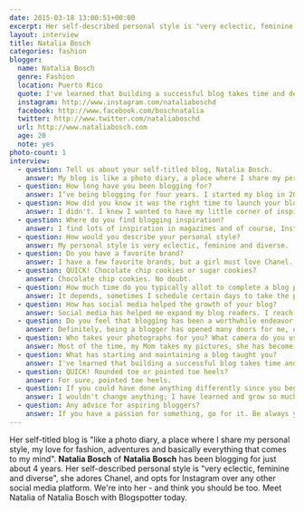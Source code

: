 ```yaml
---
date: 2015-03-18 13:00:51+00:00
excerpt: Her self-described personal style is "very eclectic, feminine and diverse", she adores Chanel, and opts for Instagram over any other social media platform. Meet Natalia Bosch.
layout: interview
title: Natalia Bosch
categories: fashion
blogger:
  name: Natalia Bosch
  genre: Fashion
  location: Puerto Rico
  quote: I've learned that building a successful blog takes time and dedication. You really need to engage and be passionate about it.
  instagram: http://www.instagram.com/nataliaboschd
  facebook: http://www.facebook.com/boschnatalia
  twitter: http://www.twitter.com/nataliaboschd
  url: http://www.nataliabosch.com
  age: 20
  note: yes
photo-count: 1
interview: 
  - question: Tell us about your self-titled blog, Natalia Bosch.
    answer: My blog is like a photo diary, a place where I share my personal style, my love for fashion, adventures and basically everything that comes to my mind. I started blogging at a very young age, as I got older my love for fashion grew with me. It wasn't until I was at my first year of college that I decided to do personal style and outfit’s posts. I was a very insecure girl and the blog somehow helped me to be more confident and embrace who I was.
  - question: How long have you been blogging for?
    answer: I’ve being blogging for four years. I started my blog in 2011, when I was sixteen years old.
  - question: How did you know it was the right time to launch your blog?
    answer: I didn't. I knew I wanted to have my little corner of inspiration on the web, but I wasn't sure when was the right time. One thing I'm sure, what motivated me from the beginning to make a blog was the opportunity to share my inspirations and passions.
  - question: Where do you find blogging inspiration?
    answer: I find lots of inspiration in magazines and of course, Instagram.
  - question: How would you describe your personal style?
    answer: My personal style is very eclectic, feminine and diverse.
  - question: Do you have a favorite brand?
    answer: I have a few favorite brands, but a girl must love Chanel.
  - question: QUICK! Chocolate chip cookies or sugar cookies?
    answer: Chocolate chip cookies. No doubt.
  - question: How much time do you typically allot to complete a blog post? (From start to finish, including "thinking", photography, editing, and content writing)
    answer: It depends, sometimes I schedule certain days to take the photos other times is spontaneous; but, I always make sure the location is the appropriated for the outfit. Outfits photos take from 30 minutes to a 1-hour depending on the climate, lighting, the place, etc. What really consumes my time is choosing the pictures, editing them, putting together the full post with links and written material. That takes me a 1-hour or more. It all depends on the type of post I’m writing.
  - question: How has social media helped the growth of your blog?
    answer: Social media has helped me expand my blog readers. I reach more people through my posts and it helps me engage more with my followers.  
  - question: Do you feel that blogging has been a worthwhile endeavor so far?
    answer: Definitely, being a blogger has opened many doors for me, opportunities that I never imagined possible. I feel very lucky that my blog, which started as a hobby is now my job. I wouldn’t change it for anything.
  - question: Who takes your photographs for you? What camera do you use?
    answer: Most of the time, my Mom takes my pictures, she has become quite the expert, and my closes friends help me too. I use my Cannon Rebel 5ti with a 75-300mm lens, depending on the photo, we change the lenses.
  - question: What has starting and maintaining a blog taught you?
    answer: I've learned that building a successful blog takes time and dedication. You really need to engage and be passionate about it.
  - question: QUICK! Rounded toe or pointed toe heels?
    answer: For sure, pointed toe heels.
  - question: If you could have done anything differently since you began blogging&#58; what would it be, and why?
    answer: I wouldn't change anything; I have learned and grow so much from this experience and I’m very grateful.
  - question: Any advice for aspiring bloggers?
    answer: If you have a passion for something, go for it. Be always yourself and enjoy it.
---
```


Her self-titled blog is "like a photo diary, a place where I share my personal style, my love for fashion, adventures and basically everything that comes to my mind". **Natalia Bosch** of **Natalia Bosch** has been blogging for just about 4 years. Her self-described personal style is "very eclectic, feminine and diverse", she adores Chanel, and opts for Instagram over any other social media platform. We're into her - and think you should be too. Meet Natalia of Natalia Bosch with Blogspotter today.